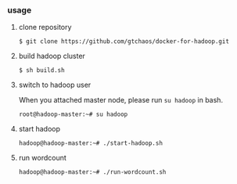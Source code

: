 
### usage

1. clone repository 
   
   ```
   $ git clone https://github.com/gtchaos/docker-for-hadoop.git
   ```

2. build hadoop cluster
   
   ```
   $ sh build.sh 
   ```

3. switch to hadoop user 

   When you attached master node, please run `su hadoop` in bash.
   
   ```
   root@hadoop-master:~# su hadoop
   ```

4. start hadoop
   
   ```
   hadoop@hadoop-master:~# ./start-hadoop.sh
   ```

5. run wordcount

   ```
   hadoop@hadoop-master:~# ./run-wordcount.sh 
   ```


